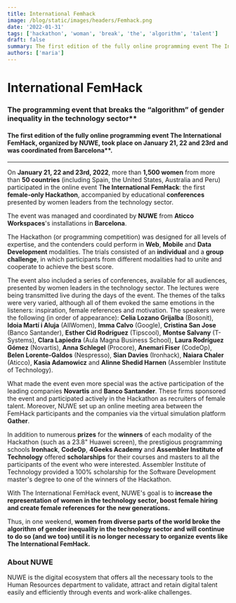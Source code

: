 ```yaml
---
title: International Femhack
image: /blog/static/images/headers/Femhack.png
date: '2022-01-31'
tags: ['hackathon', 'woman', 'break', 'the', 'algorithm', 'talent']
draft: false
summary: The first edition of the fully online programming event The International FemHack, organized by NUWE, took place on January 21, 22 and 23rd and was coordinated from Barcelona*
authors: ['maria']
---
```


# International FemHack

### The programming event that breaks the “algorithm” of gender inequality in the technology sector\*\*

#### The first edition of the fully online programming event The International FemHack, organized by NUWE, took place on January 21, 22 and 23rd and was coordinated from Barcelona\*\*.

---

On **January 21, 22 and 23rd, 2022**, more than **1,500 women** from more than **50 countries** (including Spain, the United States, Australia and Peru) participated in the online event T**he International FemHack**: the first **female-only Hackathon**, accompanied by educational **conferences** presented by women leaders from the technology sector.

The event was managed and coordinated by **NUWE** from **Aticco Workspaces**'s installations in **Barcelona**.

The Hackathon (or programming competition) was designed for all levels of expertise, and the contenders could perform in **Web**, **Mobile** and **Data Development** modalities. The trials consisted of an **individual** and a **group challenge**, in which participants from different modalities had to unite and cooperate to achieve the best score.

The event also included a series of conferences, available for all audiences, presented by women leaders in the technology sector. The lectures were being transmitted live during the days of the event. The themes of the talks were very varied, although all of them evoked the same emotions in the listeners: inspiration, female references and motivation. The speakers were the following (in order of appearance): **Celia Lozano Grijalba** (Bosonit), **Idoia Martí i Aluja** (AllWomen), **Imma Calvo** (Google), **Cristina San Jose** (Banco Santander), **Esther Cid Rodríguez** (Tipscool), **Montse Salvany** (T-Systems), **Clara Lapiedra** (Aula Magna Business School), **Laura Rodríguez Gómez** (Novartis), **Anna Schlegel** (Procore), **Anemari Fiser** (CodeOp), **Belen Lorente-Galdos** (Nespresso), **Sian Davies** (Ironhack), **Naiara Chaler** (Aticco), **Kasia Adamowicz** and **Alinne Shedid Harnen** (Assembler Institute of Technology).

What made the event even more special was the active participation of the leading companies **Novartis** and **Banco Santander**. These firms sponsored the event and participated actively in the Hackathon as recruiters of female talent. Moreover, NUWE set up an online meeting area between the FemHack participants and the companies via the virtual simulation platform **Gather**.

In addition to numerous **prizes** for the **winners** of each modality of the Hackathon (such as a 23.8" Huawei screen), the prestigious programming schools **Ironhack**, **CodeOp**, **4Geeks Academy** and **Assembler Institute of Technology** offered **scholarships** for their courses and masters to all the participants of the event who were interested. Assembler Institute of Technology provided a 100% scholarship for the Software Development master's degree to one of the winners of the Hackathon.

With The International FemHack event, NUWE's goal is to **increase the representation of women in the technology sector, boost female hiring and create female references for the new generations.**

Thus, in one weekend, **women from diverse parts of the world broke the algorithm of gender inequality in the technology sector and will continue to do so (and we too) until it is no longer necessary to organize events like The International FemHack.**

### About NUWE

NUWE is the digital ecosystem that offers all the necessary tools to the Human Resources department to validate, attract and retain digital talent easily and efficiently through events and work-alike challenges.

